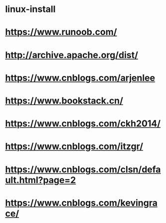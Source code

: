 # linux-install
https://www.runoob.com/
===
http://archive.apache.org/dist/
===
https://www.cnblogs.com/arjenlee
===
https://www.bookstack.cn/  
===
https://www.cnblogs.com/ckh2014/
===
https://www.cnblogs.com/itzgr/
===
https://www.cnblogs.com/clsn/default.html?page=2
===
https://www.cnblogs.com/kevingrace/
===
